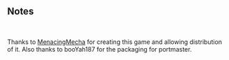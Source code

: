 ## Notes
<br/>

Thanks to [MenacingMecha](https://menacingmecha.itch.io/turbo-table-tennis) for creating this game and allowing distribution of it.  Also thanks to booYah187 for the packaging for portmaster.
<br/>


